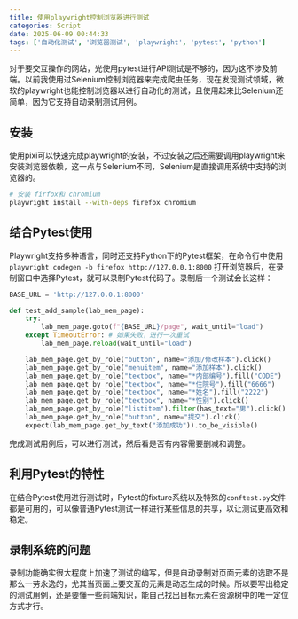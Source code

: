 ```yaml
---
title: 使用playwright控制浏览器进行测试
categories: Script
date: 2025-06-09 00:44:33
tags: ['自动化测试', '浏览器测试', 'playwright', 'pytest', 'python']
---
```



对于要交互操作的网站，光使用pytest进行API测试是不够的，因为这不涉及前端。以前我使用过Selenium控制浏览器来完成爬虫任务，现在发现测试领域，微软的playwright也能控制浏览器以进行自动化的测试，且使用起来比Selenium还简单，因为它支持自动录制测试用例。

<!-- more -->

## 安装

使用pixi可以快速完成playwright的安装，不过安装之后还需要调用playwright来安装浏览器依赖，这一点与Selenium不同，Selenium是直接调用系统中支持的浏览器的。


```bash
# 安装 firfox和 chromium
playwright install --with-deps firefox chromium
```

## 结合Pytest使用

Playwright支持多种语言，同时还支持Python下的Pytest框架，在命令行中使用`playwright codegen -b firefox http://127.0.0.1:8000` 打开浏览器后，在录制窗口中选择Pytest，就可以录制Pytest代码了。录制后一个测试会长这样：

```python
BASE_URL = 'http://127.0.0.1:8000'

def test_add_sample(lab_mem_page):
    try:
        lab_mem_page.goto(f"{BASE_URL}/page", wait_until="load")
    except TimeoutError: # 如果失败，进行一次重试
        lab_mem_page.reload(wait_until="load")

    lab_mem_page.get_by_role("button", name="添加/修改样本").click()
    lab_mem_page.get_by_role("menuitem", name="添加样本").click()
    lab_mem_page.get_by_role("textbox", name="*内部编号").fill("CODE")
    lab_mem_page.get_by_role("textbox", name="*住院号").fill("6666")
    lab_mem_page.get_by_role("textbox", name="*姓名").fill("2222")
    lab_mem_page.get_by_role("textbox", name="*性别").click()
    lab_mem_page.get_by_role("listitem").filter(has_text="男").click()
    lab_mem_page.get_by_role("button", name="提交").click()
    expect(lab_mem_page.get_by_text("添加成功")).to_be_visible()
```

完成测试用例后，可以进行测试，然后看是否有内容需要删减和调整。

## 利用Pytest的特性

在结合Pytest使用进行测试时，Pytest的fixture系统以及特殊的`conftest.py`文件都是可用的，可以像普通Pytest测试一样进行某些信息的共享，以让测试更高效和稳定。

## 录制系统的问题

录制功能确实很大程度上加速了测试的编写，但是自动录制对页面元素的选取不是那么一劳永逸的，尤其当页面上要交互的元素是动态生成的时候。所以要写出稳定的测试用例，还是要懂一些前端知识，能自己找出目标元素在资源树中的唯一定位方式才行。
